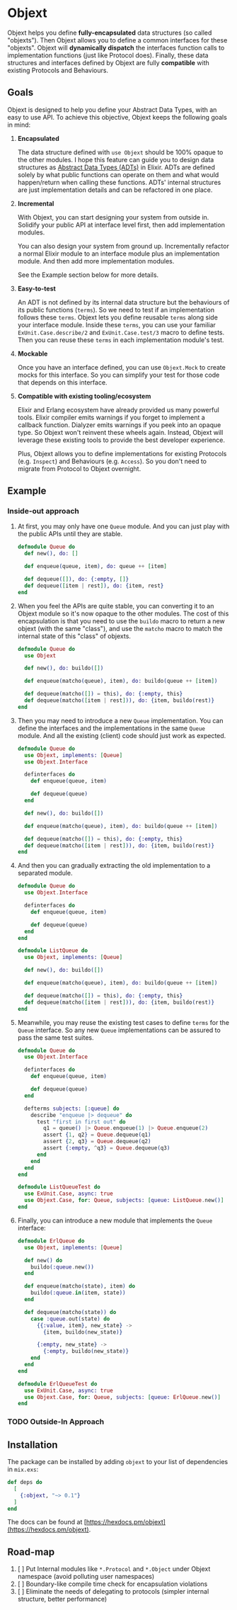 # Objext

Objext helps you define **fully-encapsulated** data structures (so called "objexts").
Then Objext allows you to define a common interfaces for these "objexts".
Objext will **dynamically dispatch** the interfaces function calls to implementation functions (just like Protocol does).
Finally, these data structures and interfaces defined by Objext are fully **compatible** with existing Protocols and Behaviours.

## Goals

Objext is designed to help you define your Abstract Data Types, with an easy to use API.
To achieve this objective, Objext keeps the following goals in mind:

1. **Encapsulated**

   The data structure defined with `use Objext` should be 100% opaque to the other modules.
   I hope this feature can guide you to design data structures as [Abstract Data Types (ADTs)](https://en.wikipedia.org/wiki/Abstract_data_type) in Elixir.
   ADTs are defined solely by what public functions can operate on them and what would happen/return when calling these functions.
   ADTs' internal structures are just implementation details and can be refactored in one place.

2. **Incremental**

   With Objext, you can start designing your system from outside in.
   Solidify your public API at interface level first, then add implementation modules.

   You can also design your system from ground up.
   Incrementally refactor a normal Elixir module to an interface module plus an implementation module.
   And then add more implementation modules.

   See the Example section below for more details.

3. **Easy-to-test**

   An ADT is not defined by its internal data structure but the behaviours of its public functions (`terms`).
   So we need to test if an implementation follows these `terms`.
   Objext lets you define reusable `terms` along side your interface module.
   Inside these `terms`, you can use your familiar `ExUnit.Case.describe/2` and `ExUnit.Case.test/3` macro to define tests.
   Then you can reuse these `terms` in each implementation module's test.

4. **Mockable**

   Once you have an interface defined, you can use `Objext.Mock` to create mocks for this interface.
   So you can simplify your test for those code that depends on this interface.

5. **Compatible with existing tooling/ecosystem**

   Elixir and Erlang ecosystem have already provided us many powerful tools.
   Elixir compiler emits warnings if you forget to implement a callback function.
   Dialyzer emits warnings if you peek into an opaque type.
   So Objext won't reinvent these wheels again.
   Instead, Objext will leverage these existing tools to provide the best developer experience.

   Plus, Objext allows you to define implementations for existing Protocols (e.g. `Inspect`) and Behaviours (e.g. `Access`).
   So you don't need to migrate from Protocol to Objext overnight.

## Example

### Inside-out approach

1. At first, you may only have one `Queue` module.
   And you can just play with the public APIs until they are stable.
   ``` elixir
   defmodule Queue do
     def new(), do: []

     def enqueue(queue, item), do: queue ++ [item]

     def dequeue([]), do: {:empty, []}
     def dequeue([item | rest]), do: {item, rest}
   end
   ```
2. When you feel the APIs are quite stable, you can converting it to an Objext module so it's now opaque to the other modules.
   The cost of this encapsulation is that you need to use the `buildo` macro to return a new objext (with the same "class"), and use the `matcho` macro to match the internal state of this "class" of objexts.
   ``` elixir
   defmodule Queue do
     use Objext

     def new(), do: buildo([])

     def enqueue(matcho(queue), item), do: buildo(queue ++ [item])

     def dequeue(matcho([]) = this), do: {:empty, this}
     def dequeue(matcho([item | rest])), do: {item, buildo(rest)}
   end
   ```
3. Then you may need to introduce a new `Queue` implementation.
   You can define the interfaces and the implementations in the same `Queue` module.
   And all the existing (client) code should just work as expected.
   ``` elixir
   defmodule Queue do
     use Objext, implements: [Queue]
     use Objext.Interface

     definterfaces do
       def enqueue(queue, item)

       def dequeue(queue)
     end

     def new(), do: buildo([])

     def enqueue(matcho(queue), item), do: buildo(queue ++ [item])

     def dequeue(matcho([]) = this), do: {:empty, this}
     def dequeue(matcho([item | rest])), do: {item, buildo(rest)}
   end
   ```
4. And then you can gradually extracting the old implementation to a separated module.
   ``` elixir
   defmodule Queue do
     use Objext.Interface

     definterfaces do
       def enqueue(queue, item)

       def dequeue(queue)
     end
   end

   defmodule ListQueue do
     use Objext, implements: [Queue]

     def new(), do: buildo([])

     def enqueue(matcho(queue), item), do: buildo(queue ++ [item])

     def dequeue(matcho([]) = this), do: {:empty, this}
     def dequeue(matcho([item | rest])), do: {item, buildo(rest)}
   end
   ```
5. Meanwhile, you may reuse the existing test cases to define `terms` for the `Queue` interface.
   So any new `Queue` implementations can be assured to pass the same test suites.
   ``` elixir
   defmodule Queue do
     use Objext.Interface

     definterfaces do
       def enqueue(queue, item)

       def dequeue(queue)
     end

     defterms subjects: [:queue] do
       describe "enqueue |> dequeue" do
         test "first in first out" do
           q1 = queue() |> Queue.enqueue(1) |> Queue.enqueue(2)
           assert {1, q2} = Queue.dequeue(q1)
           assert {2, q3} = Queue.dequeue(q2)
           assert {:empty, ^q3} = Queue.dequeue(q3)
         end
       end
     end
   end

   defmodule ListQueueTest do
     use ExUnit.Case, async: true
     use Objext.Case, for: Queue, subjects: [queue: ListQueue.new()]
   end
   ```
6. Finally, you can introduce a new module that implements the `Queue` interface:
   ``` elixir
   defmodule ErlQueue do
     use Objext, implements: [Queue]

     def new() do
       buildo(:queue.new())
     end

     def enqueue(matcho(state), item) do
       buildo(:queue.in(item, state))
     end

     def dequeue(matcho(state)) do
       case :queue.out(state) do
         {{:value, item}, new_state} ->
           {item, buildo(new_state)}

         {:empty, new_state} ->
           {:empty, buildo(new_state)}
       end
     end
   end

   defmodule ErlQueueTest do
     use ExUnit.Case, async: true
     use Objext.Case, for: Queue, subjects: [queue: ErlQueue.new()]
   end
   ```

### TODO Outside-In Approach

## Installation

The package can be installed by adding `objext` to your list of dependencies in `mix.exs`:

```elixir
def deps do
  [
    {:objext, "~> 0.1"}
  ]
end
```

The docs can be found at [https://hexdocs.pm/objext](https://hexdocs.pm/objext).


## Road-map
1. [ ] Put Internal modules like `*.Protocol` and `*.Object` under Objext namespace (avoid polluting user namespaces)
2. [ ] Boundary-like compile time check for encapsulation violations
3. [ ] Eliminate the needs of delegating to protocols (simpler internal structure, better performance)
